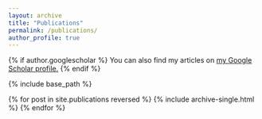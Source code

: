 ```yaml
---
layout: archive
title: "Publications"
permalink: /publications/
author_profile: true
---
```


{% if author.googlescholar %} 
  You can also find my articles on <u><a href="{{author.googlescholar}}">my Google Scholar profile</a>.</u>
{% endif %}
 
{% include base_path %}

{% for post in site.publications reversed %}
  {% include archive-single.html %}
{% endfor %}
 
